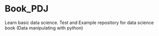# Book_PDJ
Learn basic data science.
Test and Example repository for data science book (Data manipulating with python)




